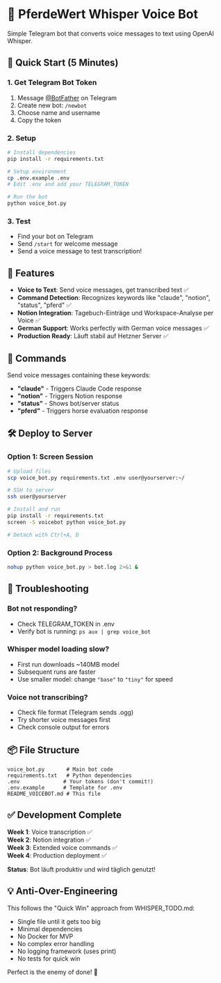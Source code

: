# 🤖 PferdeWert Whisper Voice Bot

Simple Telegram bot that converts voice messages to text using OpenAI Whisper.

## 🚀 Quick Start (5 Minutes)

### 1. Get Telegram Bot Token
1. Message [@BotFather](https://t.me/botfather) on Telegram
2. Create new bot: `/newbot`
3. Choose name and username
4. Copy the token

### 2. Setup
```bash
# Install dependencies
pip install -r requirements.txt

# Setup environment
cp .env.example .env
# Edit .env and add your TELEGRAM_TOKEN

# Run the bot
python voice_bot.py
```

### 3. Test
- Find your bot on Telegram
- Send `/start` for welcome message
- Send a voice message to test transcription!

## 📱 Features

- **Voice to Text**: Send voice messages, get transcribed text ✅
- **Command Detection**: Recognizes keywords like "claude", "notion", "status", "pferd" ✅
- **Notion Integration**: Tagebuch-Einträge und Workspace-Analyse per Voice ✅
- **German Support**: Works perfectly with German voice messages ✅
- **Production Ready**: Läuft stabil auf Hetzner Server ✅

## 🎯 Commands

Send voice messages containing these keywords:
- **"claude"** - Triggers Claude Code response
- **"notion"** - Triggers Notion response  
- **"status"** - Shows bot/server status
- **"pferd"** - Triggers horse evaluation response

## 🛠 Deploy to Server

### Option 1: Screen Session
```bash
# Upload files
scp voice_bot.py requirements.txt .env user@yourserver:~/

# SSH to server
ssh user@yourserver

# Install and run
pip install -r requirements.txt
screen -S voicebot python voice_bot.py

# Detach with Ctrl+A, D
```

### Option 2: Background Process
```bash
nohup python voice_bot.py > bot.log 2>&1 &
```

## 🔧 Troubleshooting

### Bot not responding?
- Check TELEGRAM_TOKEN in .env
- Verify bot is running: `ps aux | grep voice_bot`

### Whisper model loading slow?
- First run downloads ~140MB model
- Subsequent runs are faster
- Use smaller model: change `"base"` to `"tiny"` for speed

### Voice not transcribing?
- Check file format (Telegram sends .ogg)
- Try shorter voice messages first
- Check console output for errors

## 📦 File Structure
```
voice_bot.py       # Main bot code
requirements.txt   # Python dependencies
.env              # Your tokens (don't commit!)
.env.example      # Template for .env
README_VOICEBOT.md # This file
```

## ✅ Development Complete

**Week 1**: Voice transcription ✅  
**Week 2**: Notion integration ✅  
**Week 3**: Extended voice commands ✅  
**Week 4**: Production deployment ✅

**Status**: Bot läuft produktiv und wird täglich genutzt!  

## 💡 Anti-Over-Engineering

This follows the "Quick Win" approach from WHISPER_TODO.md:
- Single file until it gets too big
- Minimal dependencies
- No Docker for MVP
- No complex error handling
- No logging framework (uses print)
- No tests for quick win

Perfect is the enemy of done! 🚀